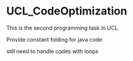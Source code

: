 # UCL_CodeOptimization

This is the second programming task in UCL

Provide constant folding for java code

still need to handle codes with loops

